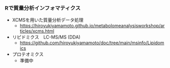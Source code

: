 ### Rで質量分析インフォマティクス

- XCMSを用いた質量分析データ処理
  - https://hiroyukiyamamoto.github.io/metabolomeanalysisworkshop/articles/xcms.html
- リピドミクス　LC-MS/MS (DDA)
  - https://github.com/hiroyukiyamamoto/doc/tree/main/msinfo/Lipidomics
- プロテオミクス
  - 準備中
